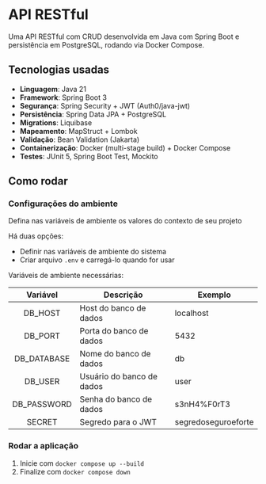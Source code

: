 # API RESTful

Uma API RESTful com CRUD desenvolvida em Java com Spring Boot e persistência em PostgreSQL, rodando via Docker Compose.

## Tecnologias usadas

- **Linguagem**: Java 21
- **Framework**: Spring Boot 3
- **Segurança**: Spring Security + JWT (Auth0/java-jwt)
- **Persistência**: Spring Data JPA + PostgreSQL
- **Migrations**: Liquibase
- **Mapeamento**: MapStruct + Lombok
- **Validação**: Bean Validation (Jakarta)
- **Containerização**: Docker (multi-stage build) + Docker Compose
- **Testes**: JUnit 5, Spring Boot Test, Mockito

## Como rodar

### Configurações do ambiente

Defina nas variáveis de ambiente os valores do contexto de seu projeto

Há duas opções:

- Definir nas variáveis de ambiente do sistema
- Criar arquivo `.env` e carregá-lo quando for usar

Variáveis de ambiente necessárias:

| Variável | Descrição | Exemplo |
|:---:| --- | --- |
| DB_HOST | Host do banco de dados | localhost |
| DB_PORT | Porta do banco de dados | 5432 |
| DB_DATABASE | Nome do banco de dados | db |
| DB_USER | Usuário do banco de dados | user |
| DB_PASSWORD | Senha do banco de dados | s3nH4%F0rT3 |
| SECRET | Segredo para o JWT | segredoseguroeforte |

### Rodar a aplicação

1. Inicie com `docker compose up --build`
2. Finalize com `docker compose down`
